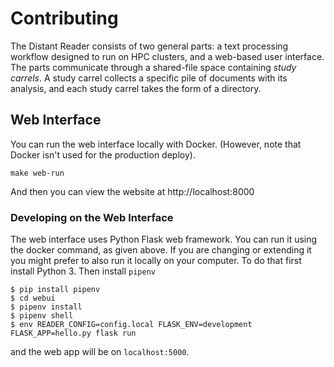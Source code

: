 # Contributing

The Distant Reader consists of two general parts: a text processing workflow designed to run on HPC clusters, and a web-based user interface.
The parts communicate through a shared-file space containing _study carrels_.
A study carrel collects a specific pile of documents with its analysis, and
each study carrel takes the form of a directory.

## Web Interface

You can run the web interface locally with Docker.
(However, note that Docker isn't used for the production deploy).

    make web-run
    
And then you can view the website at http://localhost:8000


### Developing on the Web Interface

The web interface uses Python Flask web framework. You can run it using
the docker command, as given above. If you are changing or extending it
you might prefer to also run it locally on your computer. To do that
first install Python 3. Then install `pipenv`

    $ pip install pipenv
    $ cd webui
    $ pipenv install
    $ pipenv shell
    $ env READER_CONFIG=config.local FLASK_ENV=development FLASK_APP=hello.py flask run

and the web app will be on `localhost:5000`.
    
